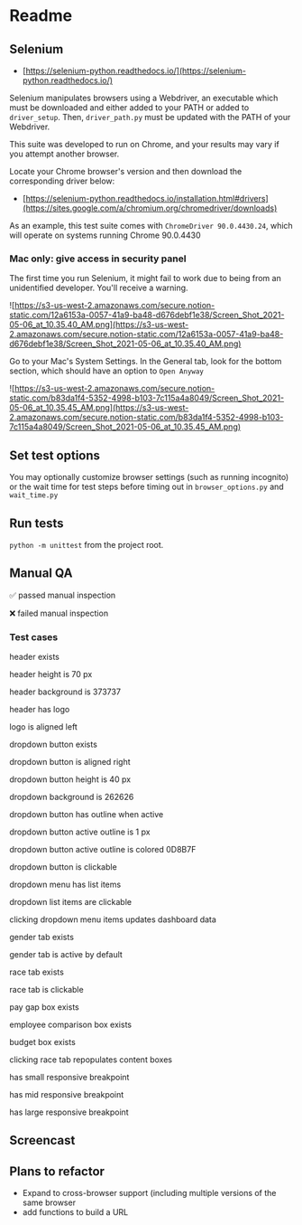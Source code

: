 # Readme

## Selenium

- [https://selenium-python.readthedocs.io/](https://selenium-python.readthedocs.io/)

Selenium manipulates browsers using a Webdriver, an executable which must be downloaded and either added to your PATH or added to `driver_setup`. Then, `driver_path.py` must be updated with the PATH of your Webdriver. 

This suite was developed to run on Chrome, and your results may vary if you attempt another browser.

Locate your Chrome browser's version and then download the corresponding driver below:

- [https://selenium-python.readthedocs.io/installation.html#drivers](https://sites.google.com/a/chromium.org/chromedriver/downloads)

As an example, this test suite comes with `ChromeDriver 90.0.4430.24`, which will operate on systems running Chrome 90.0.4430

### Mac only: give access in security panel

The first time you run Selenium, it might fail to work due to being from an unidentified developer. You'll receive a warning.

![https://s3-us-west-2.amazonaws.com/secure.notion-static.com/12a6153a-0057-41a9-ba48-d676debf1e38/Screen_Shot_2021-05-06_at_10.35.40_AM.png](https://s3-us-west-2.amazonaws.com/secure.notion-static.com/12a6153a-0057-41a9-ba48-d676debf1e38/Screen_Shot_2021-05-06_at_10.35.40_AM.png)

Go to your Mac's System Settings. In the General tab, look for the bottom section, which should have an option to `Open Anyway`

![https://s3-us-west-2.amazonaws.com/secure.notion-static.com/b83da1f4-5352-4998-b103-7c115a4a8049/Screen_Shot_2021-05-06_at_10.35.45_AM.png](https://s3-us-west-2.amazonaws.com/secure.notion-static.com/b83da1f4-5352-4998-b103-7c115a4a8049/Screen_Shot_2021-05-06_at_10.35.45_AM.png)

## Set test options

You may optionally customize browser settings (such as running incognito) or the wait time for test steps before timing out in `browser_options.py` and `wait_time.py`

## Run tests

`python -m unittest` from the project root.

## Manual QA

✅ passed manual inspection

❌ failed manual inspection

### Test cases

header exists

header height is 70 px

header background is 373737

header has logo

logo is aligned left

dropdown button exists

dropdown button is aligned right

dropdown button height is 40 px

dropdown background is 262626

dropdown button has outline when active

dropdown button active outline is 1 px

dropdown button active outline is colored 0D8B7F

dropdown button is clickable

dropdown menu has list items

dropdown list items are clickable

clicking dropdown menu items updates dashboard data

gender tab exists

gender tab is active by default

race tab exists

race tab is clickable

pay gap box exists

employee comparison box exists

budget box exists

clicking race tab repopulates content boxes

has small responsive breakpoint

has mid responsive breakpoint

has large responsive breakpoint

## Screencast

## Plans to refactor

- Expand to cross-browser support (including multiple versions of the same browser
- add functions to build a URL
